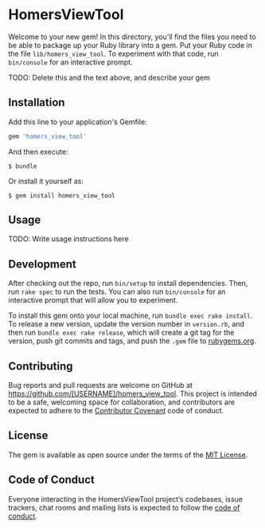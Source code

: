 # HomersViewTool

Welcome to your new gem! In this directory, you'll find the files you need to be able to package up your Ruby library into a gem. Put your Ruby code in the file `lib/homers_view_tool`. To experiment with that code, run `bin/console` for an interactive prompt.

TODO: Delete this and the text above, and describe your gem

## Installation

Add this line to your application's Gemfile:

```ruby
gem 'homers_view_tool'
```

And then execute:

    $ bundle

Or install it yourself as:

    $ gem install homers_view_tool

## Usage

TODO: Write usage instructions here

## Development

After checking out the repo, run `bin/setup` to install dependencies. Then, run `rake spec` to run the tests. You can also run `bin/console` for an interactive prompt that will allow you to experiment.

To install this gem onto your local machine, run `bundle exec rake install`. To release a new version, update the version number in `version.rb`, and then run `bundle exec rake release`, which will create a git tag for the version, push git commits and tags, and push the `.gem` file to [rubygems.org](https://rubygems.org).

## Contributing

Bug reports and pull requests are welcome on GitHub at https://github.com/[USERNAME]/homers_view_tool. This project is intended to be a safe, welcoming space for collaboration, and contributors are expected to adhere to the [Contributor Covenant](http://contributor-covenant.org) code of conduct.

## License

The gem is available as open source under the terms of the [MIT License](https://opensource.org/licenses/MIT).

## Code of Conduct

Everyone interacting in the HomersViewTool project’s codebases, issue trackers, chat rooms and mailing lists is expected to follow the [code of conduct](https://github.com/[USERNAME]/homers_view_tool/blob/master/CODE_OF_CONDUCT.md).
